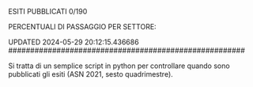 ESITI PUBBLICATI 0/190 

PERCENTUALI DI PASSAGGIO PER SETTORE:

UPDATED 2024-05-29 20:12:15.436686
###################################################### 

Si tratta di un semplice script in python per controllare quando sono pubblicati gli esiti (ASN 2021, sesto quadrimestre).

